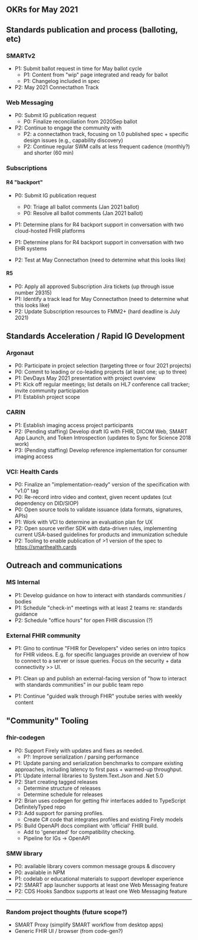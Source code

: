 ## OKRs for May 2021

## Standards publication and process (balloting, etc)

### SMARTv2
* P1: Submit ballot request in time for May ballot cycle
    * P1: Content from "wip" page integrated and ready for ballot
    * P1: Changelog included in spec
* P2: May 2021 Connectathon Track

### Web Messaging

* P0: Submit IG publication request
    * P0: Finalize reconciliation from 2020Sep ballot
* P2: Continue to engage the community with
    * P2: a connectathon track, focusing on 1.0 published spec + specific design issues (e.g., capability discovery)
    * P2: Continue regular SWM calls at less frequent cadence (monthly?) and shorter (60 min)

### Subscriptions

#### R4 "backport"
* P0: Submit IG publication request
    * P0: Triage all ballot comments (Jan 2021 ballot)
    * P0: Resolve all ballot comments (Jan 2021 ballot)
    
* P1: Determine plans for R4 backport support in conversation with two cloud-hosted FHIR platforms
* P1: Determine plans for R4 backport support in conversation with two EHR systems
* P2: Test at May Connectathon (need to determine what this looks like)

#### R5
* P0: Apply all approved Subscription Jira tickets (up through issue number 29315)
* P1: Identify a track lead for May Connectathon (need to determine what this looks like)
* P2: Update Subscription resources to FMM2+ (hard deadline is July 2021)

## Standards Acceleration / Rapid IG Development
### Argonaut

* P0: Participate in project selection (targeting three or four 2021 projects)
* P0: Commit to leading or co-leading projects (at least one; up to three)
* P1: DevDays May 2021 presentation with project overview
* P1: Kick off regular meetings; list details on HL7 conference call tracker; invite community participation
* P1: Establish project scope

### CARIN

* P1: Establish imaging access project participants
* P2: (Pending staffing) Develop draft IG with FHIR, DICOM Web, SMART App Launch, and Token Introspection (updates to Sync for Science 2018 work)
* P3: (Pending staffing) Develop reference implementation for consumer imaging access

### VCI: Health Cards

* P0: Finalize an "implementation-ready" version of the specification with "v1.0" tag
* P0: Re-record intro video and context, given recent updates (cut dependency on DID/SIOP)
* P0: Open source tools to validate issuance (data formats, signatures, APIs)
* P1: Work with VCI to determine an evaluation plan for UX
* P2: Open source verifier SDK with data-driven rules, implementing current USA-based guidelines for products and immunization schedule
* P2: Tooling to enable publication of >1 version of the spec to https://smarthealth.cards

## Outreach and communications

### MS Internal

* P1: Develop guidance on how to interact with standards communities / bodies
* P1: Schedule "check-in" meetings with at least 2 teams re: standards guidance
* P2: Schedule "office hours" for open FHIR discussion (?)

### External FHIR community

* P1: Gino to continue "FHIR for Developers" video series on intro topics for FHIR videos. E.g. for specific languages provide an overview of how to connect to a server or issue queries. Focus on the security + data connectivity >> UI.

* P1: Clean up and publish an external-facing version of "how to interact with standards communities" in our public team repo

* P1: Continue "guided walk through FHIR" youtube series with weekly content

## "Community" Tooling

### fhir-codegen

* P0: Support Firely with updates and fixes as needed.
    * P?: Improve serialization / parsing performance
* P1: Update parsing and serialization benchmarks to compare existing approaches, including latency to first pass + warmed-up throughput. 
* P1: Update internal libraries to System.Text.Json and .Net 5.0
* P2: Start creating tagged releases
    * Determine structure of releases
    * Determine schedule for releases
* P2: Brian uses codegen for getting fhir interfaces added to TypeScript DefinitelyTyped repo
* P3: Add support for parsing profiles. 
    * Create C# code that integrates profiles and existing Firely models
* P5: Build OpenAPI docs compliant with 'official' FHIR build.
    * Add to 'generated' for compatibility checking.
    * Pipeline for IGs -> OpenAPI

### SMW library

* P0: available library covers common message groups & discovery
* P0: available in NPM
* P1: codelab or educational materials to support developer experience
* P2: SMART app launcher supports at least one Web Messaging feature
* P2: CDS Hooks Sandbox supports at least one Web Messaging feature

---
### Random project thoughts (future scope?)

* SMART Proxy (simplify SMART workflow from desktop apps)
* Generic FHIR UI / browser (from code-gen?)
